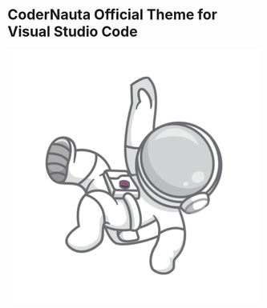 # CoderNauta Official Theme for Visual Studio Code

![CoderNauta](https://github.com/TinchoLalo/coder-nauta-theme-vscode/blob/master/icons/codernauta-banner.png?raw=true)




